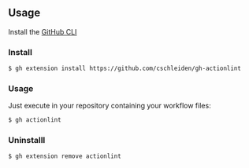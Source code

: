 

## Usage

Install the [GitHub CLI](https://docs.github.com/en/github-cli/github-cli/quickstart)

### Install

```bash
$ gh extension install https://github.com/cschleiden/gh-actionlint
```

### Usage

Just execute in your repository containing your workflow files:

```bash
$ gh actionlint
```

### Uninstalll

```bash
$ gh extension remove actionlint
```

